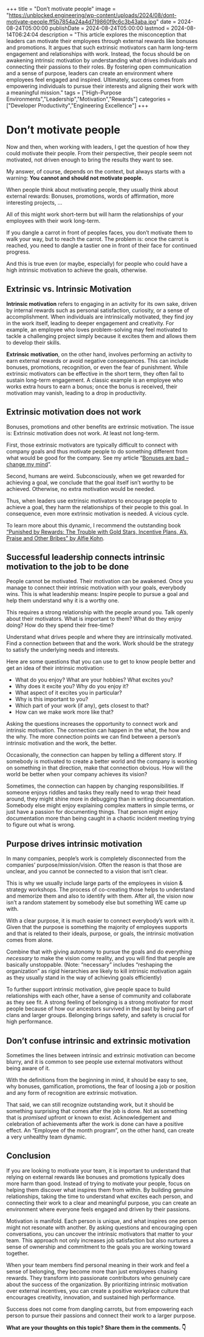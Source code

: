 +++
title = "Don’t motivate people"
image = "https://unblocked.engineering/wp-content/uploads/2024/08/dont-motivate-people.ff5b7854a24a4d719860f9c6c3b43aba.jpg"
date = 2024-08-24T05:00:00
publishDate = 2024-08-24T05:00:00
lastmod = 2024-08-14T06:24:04
description = "This article explores the misconception that leaders can motivate their employees through external rewards like bonuses and promotions. It argues that such extrinsic motivators can harm long-term engagement and relationships with work. Instead, the focus should be on awakening intrinsic motivation by understanding what drives individuals and connecting their passions to their roles. By fostering open communication and a sense of purpose, leaders can create an environment where employees feel engaged and inspired. Ultimately, success comes from empowering individuals to pursue their interests and aligning their work with a meaningful mission."
tags = ["High-Purpose Environments","Leadership","Motivation","Rewards"]
categories = ["Developer Productivity","Engineering Excellence"]
+++
# Don’t motivate people

Now and then, when working with leaders, I get the question of how they could motivate their people. From their perspective, their people seem not motivated, not driven enough to bring the results they want to see.

My answer, of course, depends on the context, but always starts with a warning: **You cannot and should not motivate people.**

When people think about motivating people, they usually think about external rewards: Bonuses, promotions, words of affirmation, more interesting projects, …

All of this might work short-term but will harm the relationships of your employees with their work long-term.

If you dangle a carrot in front of peoples faces, you don’t motivate them to walk your way, but to reach the carrot. The problem is: once the carrot is reached, you need to dangle a tastier one in front of their face for continued progress.

And this is true even (or maybe, especially) for people who could have a high intrinsic motivation to achieve the goals, otherwise.

## Extrinsic vs. Intrinsic Motivation

**Intrinsic motivation** refers to engaging in an activity for its own sake, driven by internal rewards such as personal satisfaction, curiosity, or a sense of accomplishment. When individuals are intrinsically motivated, they find joy in the work itself, leading to deeper engagement and creativity. For example, an employee who loves problem-solving may feel motivated to tackle a challenging project simply because it excites them and allows them to develop their skills.

**Extrinsic motivation**, on the other hand, involves performing an activity to earn external rewards or avoid negative consequences. This can include bonuses, promotions, recognition, or even the fear of punishment. While extrinsic motivators can be effective in the short term, they often fail to sustain long-term engagement. A classic example is an employee who works extra hours to earn a bonus; once the bonus is received, their motivation may vanish, leading to a drop in productivity.

## Extrinsic motivation does not work

Bonuses, promotions and other benefits are extrinsic motivation. The issue is: Extrinsic motivation does not work. At least not long-term.

First, those extrinsic motivators are typically difficult to connect with company goals and thus motivate people to do something different from what would be good for the company. See my article “[Bonuses are bad – change my mind](https://unblocked.engineering/blog/bonuses-are-bad/)”.

Second, humans are weird. Subconsciously, when we get rewarded for achieving a goal, we conclude that the goal itself isn’t worthy to be achieved. Otherwise, no extra motivation would be needed.

Thus, when leaders use extrinsic motivators to encourage people to achieve a goal, they harm the relationships of their people to this goal. In consequence, even more extrinsic motivation is needed. A vicious cycle.

To learn more about this dynamic, I recommend the outstanding book [“Punished by Rewards: The Trouble with Gold Stars, Incentive Plans, A’s, Praise and Other Bribes” by Alfie Kohn](https://www.goodreads.com/book/show/541132.Punished%5Fby%5FRewards).

## Successful leadership connects intrinsic motivation to the job to be done

People cannot be motivated. Their motivation can be awakened. Once you manage to connect their intrinsic motivation with your goals, everybody wins. This is what leadership means: Inspire people to pursue a goal and help them understand why it is a worthy one.

This requires a strong relationship with the people around you. Talk openly about their motivators. What is important to them? What do they enjoy doing? How do they spend their free-time?

Understand what drives people and where they are intrinsically motivated. Find a connection between that and the work. Work should be the strategy to satisfy the underlying needs and interests. 

Here are some questions that you can use to get to know people better and get an idea of their intrinsic motivation:

* What do you enjoy? What are your hobbies? What excites you?
* Why does it excite you? Why do you enjoy it?
* What aspect of it excites you in particular?
* Why is this important to you?
* Which part of your work (if any), gets closest to that?
* How can we make work more like that?

Asking the questions increases the opportunity to connect work and intrinsic motivation. The connection can happen in the what, the how and the why. The more connection points we can find between a person’s intrinsic motivation and the work, the better.

Occasionally, the connection can happen by telling a different story. If somebody is motivated to create a better world and the company is working on something in that direction, make that connection obvious. How will the world be better when your company achieves its vision?

Sometimes, the connection can happen by changing responsibilities. If someone enjoys riddles and tasks they really need to wrap their head around, they might shine more in debugging than in writing documentation. Somebody else might enjoy explaining complex matters in simple terms, or just have a passion for documenting things. That person might enjoy documentation more than being caught in a chaotic incident meeting trying to figure out what is wrong.

## Purpose drives intrinsic motivation

In many companies, people’s work is completely disconnected from the companies’ purpose/mission/vision. Often the reason is that those are unclear, and you cannot be connected to a vision that isn’t clear.

This is why we usually include large parts of the employees in vision & strategy workshops. The process of co-creating those helps to understand and memorize them and also to identify with them. After all, the vision now isn’t a random statement by somebody else but something WE came up with.

With a clear purpose, it is much easier to connect everybody’s work with it. Given that the purpose is something the majority of employees supports and that is related to their ideals, purpose, or goals, the intrinsic motivation comes from alone.

Combine that with giving autonomy to pursue the goals and do everything _necessary_ to make the vision come reality, and you will find that people are basically unstoppable. (Note: “necessary” includes “reshaping the organization” as rigid hierarchies are likely to kill intrinsic motivation again as they usually stand in the way of achieving goals efficiently)

To further support intrinsic motivation, give people space to build relationships with each other, have a sense of community and collaborate as they see fit. A strong feeling of belonging is a strong motivator for most people because of how our ancestors survived in the past by being part of clans and larger groups. Belonging brings safety, and safety is crucial for high performance.

## Don’t confuse intrinsic and extrinsic motivation

Sometimes the lines between intrinsic and extrinsic motivation can become blurry, and it is common to see people use external motivators without being aware of it.

With the definitions from the beginning in mind, it should be easy to see, why bonuses, gamification, promotions, the fear of loosing a job or position and any form of recognition are extrinsic motivation.

That said, we can still recognize outstanding work, but it should be something surprising that comes after the job is done. Not as something that is _promised_ upfront or known to exist. Acknowledgement and celebration of achievements after the work is done can have a positive effect. An “Employee of the month program”, on the other hand, can create a very unhealthy team dynamic.

## Conclusion

If you are looking to motivate your team, it is important to understand that relying on external rewards like bonuses and promotions typically does more harm than good. Instead of trying to motivate your people, focus on helping them discover what inspires them from within. By building genuine relationships, taking the time to understand what excites each person, and connecting their work to a clear and meaningful purpose, you can create an environment where everyone feels engaged and driven by their passions.

Motivation is manifold. Each person is unique, and what inspires one person might not resonate with another. By asking questions and encouraging open conversations, you can uncover the intrinsic motivators that matter to your team. This approach not only increases job satisfaction but also nurtures a sense of ownership and commitment to the goals you are working toward together.

When your team members find personal meaning in their work and feel a sense of belonging, they become more than just employees chasing rewards. They transform into passionate contributors who genuinely care about the success of the organization. By prioritizing intrinsic motivation over external incentives, you can create a positive workplace culture that encourages creativity, innovation, and sustained high performance. 

Success does not come from dangling carrots, but from empowering each person to pursue their passions and connect their work to a larger purpose.

**What are your thoughts on this topic? Share them in the comments. 👇**